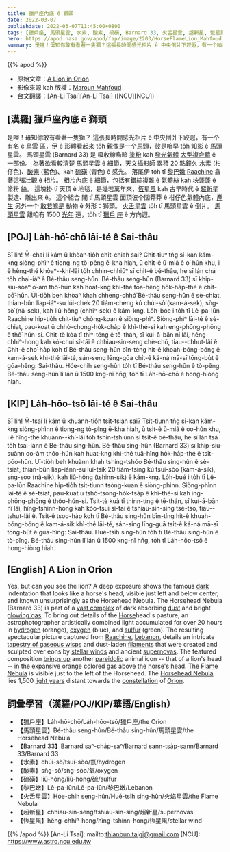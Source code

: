 ```yaml
---
title: 獵戶座內底 ê 獅頭
date: 2022-03-07
publishdate: 2022-03-07T11:45:00+0800
tags: [獵戶座, 馬頭星雲, 水素, 酸素, 硫磺, Barnard 33, 火舌星雲, 超新星, 恆星風]
hero: https://apod.nasa.gov/apod/fap/image/2203/HorseFlameLion_Mahfoud_960.jpg
summary: 是哩！毋知你敢有看著一隻獅？這張長時間感光相片 ê 中央倒爿下跤遐，有一个咱早 to̍h 知影 ê 馬頭星雲。
---
```


{{% apod %}}

- 原始文章：[A Lion in Orion](https://apod.nasa.gov/apod/ap220307.html)
- 影像來源 kah 版權：[Maroun Mahfoud](mailto:Maroun_Mahfoud@Hotmail.com)
- 台文翻譯：[An-Li Tsai][An-Li Tsai] ([NCU][NCU])

## [漢羅] 獵戶座內底 ê 獅頭
是哩！毋知你敢有看著一隻獅？
這張長時間感光相片 ê 中央倒爿下跤遐，有一个有名 ê [烏雲][dark] 區，伊 ê 形體看起來 to̍h 親像是一个馬頭，彼是咱早 to̍h 知影 ê 馬頭星雲。
馬頭星雲 (Barnard 33) 是 吸收線烏暗 [塗粉][dust] kah [發光氣體][glowing gas] [大型複合體][vast complex] ê 一部份。
為著欲看較清楚 [馬][Horse]頭星雲 ê 細節，天文攝影師 累積 20 點鐘久 [水素][hydrogen] (柑仔色)、[酸素][oxygen] (藍色)、kah [硫磺][sulfur] (青色) ê 感光。
落尾伊 to̍h tī [黎巴嫩][Lebanon] [Raachine][Raachine] 翕著這張壯觀 ê 相片。
相片內底 ê 細節，包括有錯綜複雜 ê [氣體絲][tapestry of gaseous wisps] kah 坱蓬蓬 ê 塗粉 [絲][filaments]。
這塊掛 tī 天頂 ê 地毯，是幾若萬年來，[恆星風][stellar winds] kah 古早時代 ê [超新星][supernovas] 製造、雕出來 ê。
這个組合 閣 tī 馬頭星雲 面頂彼个闊莽莽 ê 柑仔色氣體內底，[產生][brings up] 另外一个 [敢若嘛是][pareidolic] 動物 ê 外形：獅頭。
[火舌星雲][Flame Nebula] to̍h tī 馬頭星雲 ê 倒爿。
[馬頭星雲][Horsehead Nebula] 離咱有 1500 [光年][light years] 遠，to̍h tī [獵戶][Orion] [座][constellation] ê 方向遐。

## [POJ] La̍h-hō͘-chō lāi-té ê Sai-thâu
Sī lih! M̄-chai lí kám ū khòaⁿ-tio̍h chi̍t-chiah sai?
Chit-tiuⁿ tn̂g sî-kan kám-kng siòng-phìⁿ ê tiong-ng tò-pêng ē-kha hiah, ū chi̍t-ê ū-miâ ê o͘-hûn khu, i ê hêng-thé khòaⁿ--khí-lâi to̍h chhin-chhiūⁿ sī chi̍t-ê bé-thâu, he sī lán chá to̍h chai-iáⁿ ê Bé-thâu seng-hûn.
Bé-thâu seng-hûn (Barnard 33) sī khip-siu-sòaⁿ o͘-àm thô͘-hún kah hoat-kng khì-thé tōa-hêng ho̍k-ha̍p-thé ê chi̍t-pō͘-hūn.
Ūi-tio̍h beh khòaⁿ khah chheng-chhó͘ Bé-thâu seng-hûn ê sè-chiat, thian-bûn liap-iáⁿ-su lúi-chek 20 tiám-cheng kú chúi-sò͘ (kam-á-sek), sǹg-sò͘ (nâ-sek), kah liû-hông (chhiⁿ-sek) ê kám-kng.
Lo̍h-bóe i to̍h tī Lê-pa-lūn Raachine hip-tio̍h chit-tiuⁿ chòng-koan ê siòng-phìⁿ.
Siòng-phìⁿ lāi-té ê sè-chiat, pau-koat ū chhò-chong-ho̍k-cha̍p ê khì-thé-si kah eng-phōng-phōng ê thô͘-hún-si.
Chit-tè kòa tī thiⁿ-téng ê tē-thán, sī kúi-ā-bān nî lâi, hêng-chhiⁿ-hong kah kó͘-chui sî-tāi ê chhiau-sin-seng chè-chō, tiau--chhut-lâi ê.
Chit-ê cho͘-ha̍p koh tī Bé-thâu seng-hûn bīn-téng hit-ê khoah-bóng-bóng ê kam-á-sek khì-thé lāi-té, sán-seng lēng-gōa chi̍t-ê ká-ná mā-sī tōng-bu̍t ê gōa-hêng: Sai-thâu.
Hóe-chi̍h seng-hûn to̍h tī Bé-thâu seng-hûn ê tò-pêng.
Bé-thâu seng-hûn lî lán ū 1500 kng-nî hn̄g, to̍h tī La̍h-hō͘-chō ê hong-hiòng hiah.

## [KIP] La̍h-hōo-tsō lāi-té ê Sai-thâu
Sī lih! M̄-tsai lí kám ū khuànn-tio̍h tsi̍t-tsiah sai?
Tsit-tiunn tn̂g sî-kan kám-kng siòng-phìnn ê tiong-ng tò-pîng ē-kha hiah, ū tsi̍t-ê ū-miâ ê oo-hûn khu, i ê hîng-thé khuànn--khí-lâi to̍h tshin-tshiūnn sī tsi̍t-ê bé-thâu, he sī lán tsá to̍h tsai-iánn ê Bé-thâu sing-hûn.
Bé-thâu sing-hûn (Barnard 33) sī khip-siu-suànn oo-àm thôo-hún kah huat-kng khì-thé tuā-hîng ho̍k-ha̍p-thé ê tsi̍t-pōo-hūn.
Uī-tio̍h beh khuànn khah tshing-tshóo Bé-thâu sing-hûn ê sè-tsiat, thian-bûn liap-iánn-su luí-tsik 20 tiám-tsing kú tsuí-sòo (kam-á-sik), sǹg-sòo (nâ-sik), kah liû-hông (tshinn-sik) ê kám-kng.
Lo̍h-bué i to̍h tī Lê-pa-lūn Raachine hip-tio̍h tsit-tiunn tsòng-kuan ê siòng-phìnn.
Siòng-phìnn lāi-té ê sè-tsiat, pau-kuat ū tshò-tsong-ho̍k-tsa̍p ê khì-thé-si kah ing-phōng-phōng ê thôo-hún-si.
Tsit-tè kuà tī thinn-tíng ê tē-thán, sī kuí-ā-bān nî lâi, hîng-tshinn-hong kah kóo-tsui sî-tāi ê tshiau-sin-sing tsè-tsō, tiau--tshut-lâi ê.
Tsit-ê tsoo-ha̍p koh tī Bé-thâu sing-hûn bīn-tíng hit-ê khuah-bóng-bóng ê kam-á-sik khì-thé lāi-té, sán-sing līng-guā tsi̍t-ê ká-ná mā-sī tōng-bu̍t ê guā-hîng: Sai-thâu.
Hué-tsi̍h sing-hûn to̍h tī Bé-thâu sing-hûn ê tò-pîng.
Bé-thâu sing-hûn lî lán ū 1500 kng-nî hn̄g, to̍h tī La̍h-hōo-tsō ê hong-hiòng hiah.

## [English] A Lion in Orion
Yes, but can you see the lion?
A deep exposure shows the famous [dark][dark] indentation that looks like a horse's head, visible just left and below center, and known unsurprisingly as the Horsehead Nebula.
The Horsehead Nebula (Barnard 33) is part of a [vast complex][vast complex] of dark absorbing [dust][dust] and bright [glowing gas][glowing gas].
To bring out details of the [Horse][Horse]head's pasture, an astrophotographer artistically combined light accumulated for over 20 hours in [hydrogen][hydrogen] (orange), [oxygen][oxygen] (blue), and [sulfur][sulfur] (green).
The resulting spectacular picture captured from [Raachine][Raachine], [Lebanon][Lebanon], details an intricate [tapestry of gaseous wisps][tapestry of gaseous wisps] and dust-laden [filaments][filaments] that were created and sculpted over eons by [stellar winds][stellar winds] and ancient [supernovas][supernovas].
The featured composition [brings up][brings up] another [pareidolic][pareidolic] animal icon -- that of a lion's head -- in the expansive orange colored gas above the horse's head.
The [Flame Nebula][Flame Nebula] is visible just to the left of the Horsehead.
The [Horsehead Nebula][Horsehead Nebula] lies 1,500 [light years][light years] distant towards the [constellation][constellation] of [Orion][Orion].

## 詞彙學習（漢羅/POJ/KIP/華語/English）
- 【獵戶座】La̍h-hō͘-chō/La̍h-hōo-tsō/獵戶座/the Orion
- 【馬頭星雲】Bé-thâu seng-hûn/Bé-thâu sing-hûn/馬頭星雲/the Horsehead Nebula
- 【Barnard 33】Barnard saⁿ-cha̍p-saⁿ/Barnard sann-tsa̍p-sann/Barnard 33/Barnard 33
- 【水素】chúi-sò͘/tsuí-sòo/氫/hydrogen
- 【酸素】sǹg-sò͘/sǹg-sòo/氧/oxygen
- 【硫磺】liû-hông/liû-hông/硫/sulfur
- 【黎巴嫩】Lê-pa-lūn/Lê-pa-lūn/黎巴嫩/Lebanon
- 【火舌星雲】Hóe-chi̍h seng-hûn/Hué-tsi̍h sing-hûn/火焰星雲/the Flame Nebula
- 【超新星】chhiau-sin-seng/tshiau-sin-sing/超新星/supernovas
- 【恆星風】hêng-chhiⁿ-hong/hîng-tshinn-hong/恆星風/stellar wind

{{% /apod %}}
[An-Li Tsai]: mailto:thianbun.taigi@gmail.com
[NCU]: https://www.astro.ncu.edu.tw

[copyright]: https://apod.nasa.gov/apod/fap/lib/about_apod.html#srapply

[dark]:https://apod.nasa.gov/apod/ap171227.html
[vast complex]:https://apod.nasa.gov/apod/ap181014.html
[dust]:https://en.wikipedia.org/wiki/Interstellar_dust
[glowing gas]:https://en.wikipedia.org/wiki/Emission_nebula
[Horse]:https://en.wikipedia.org/wiki/Horse
[hydrogen]:https://en.wikipedia.org/wiki/H_alpha
[oxygen]:https://periodic.lanl.gov/8.shtml
[sulfur]:https://periodic.lanl.gov/16.shtml
[Raachine]:https://youtu.be/ZLAPU_puGWg
[Lebanon]:https://en.wikipedia.org/wiki/Lebanon
[tapestry of gaseous wisps]:https://apod.nasa.gov/apod/ap190318.html
[filaments]:https://apod.nasa.gov/apod/ap161207.html
[stellar winds]:https://www.nasa.gov/mission_pages/WISE/multimedia/gallery/pia14103.html
[supernovas]:http://heasarc.gsfc.nasa.gov/docs/snr.html
[brings up]:https://i.imgur.com/aVkUL24.jpeg
[pareidolic]:https://en.wikipedia.org/wiki/Pareidolia
[Flame Nebula]:https://apod.nasa.gov/apod/ap141209.html
[Horsehead Nebula]:http://www.google.com/search?hl=en&biw=1293&bih=977&q=horsehead+site:apod.nasa.gov&um=1&ie=UTF-8&tbm=isch
[light years]:https://chandra.harvard.edu/photo/cosmic_distance.html
[constellation]:https://spaceplace.nasa.gov/constellations/en/
[Orion]:https://apod.nasa.gov/apod/ap040304.html
